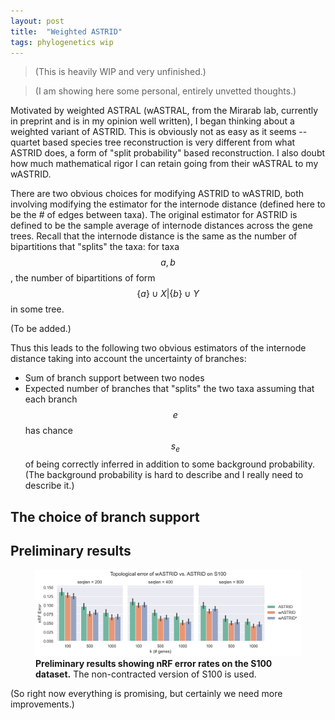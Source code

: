 ```yaml
---
layout: post
title:  "Weighted ASTRID"
tags: phylogenetics wip
---
```


> (This is heavily WIP and very unfinished.)

> (I am showing here some personal, entirely unvetted thoughts.)

Motivated by weighted ASTRAL (wASTRAL, from the
Mirarab lab, currently in preprint and is in my opinion well written), I began thinking about a weighted variant
of ASTRID. This is obviously not as easy as it seems -- quartet based species tree reconstruction
is very different from what ASTRID does, a form of "split probability" based reconstruction. I also
doubt how much mathematical rigor I can retain going from their wASTRAL to my wASTRID.

There are two obvious choices for modifying ASTRID to wASTRID, both involving modifying
the estimator for the internode distance (defined here to be the # of edges between taxa).
The original estimator for ASTRID is defined to be the sample average of internode distances
across the gene trees. Recall that the internode distance is the same as the number of bipartitions
that "splits" the taxa: for taxa $$a, b$$, the number of bipartitions of form $$\{a\} \cup X | \{b\} \cup Y$$
in some tree.

(To be added.)

Thus this leads to the following two obvious estimators of the internode distance taking into account
the uncertainty of branches:

 - Sum of branch support between two nodes
 - Expected number of branches that "splits" the two taxa assuming that each branch $$e$$ has chance $$s_e$$
 of being correctly inferred in addition to some background probability. (The background probability is hard to describe and I really need to describe it.)

## The choice of branch support

## Preliminary results

<figure>
  <img src="/assets/images/wastrid/s100_prelim.png" alt="S100 Results"/>
  <figcaption><strong>Preliminary results showing nRF error rates on the S100 dataset.</strong> The non-contracted version of S100 is used.</figcaption>
</figure>

(So right now everything is promising, but certainly we need more improvements.)

